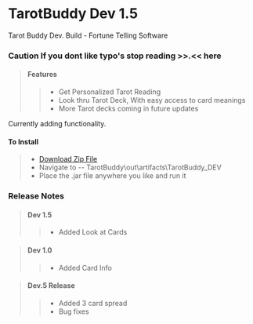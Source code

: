 TarotBuddy Dev 1.5
==================
Tarot Buddy Dev. Build - Fortune Telling Software

### Caution If you dont like typo's stop reading >>.<< here

>#### Features
>>* Get Personalized Tarot Reading
>>* Look thru Tarot Deck, With easy access to card meanings
>>* More Tarot decks coming in future updates

Currently adding functionality.

#### To Install
>* [Download Zip File](https://github.com/supaFool/TarotBuddy/archive/Dev-Release.zip)  
>* Navigate to -- TarotBuddy\out\artifacts\TarotBuddy_DEV  
>* Place the .jar file anywhere you like and run it  

### Release Notes

>#### Dev 1.5
>>* Added Look at Cards

>#### Dev 1.0
>>* Added Card Info

>#### Dev.5 Release
>>* Added 3 card spread
>>* Bug fixes

